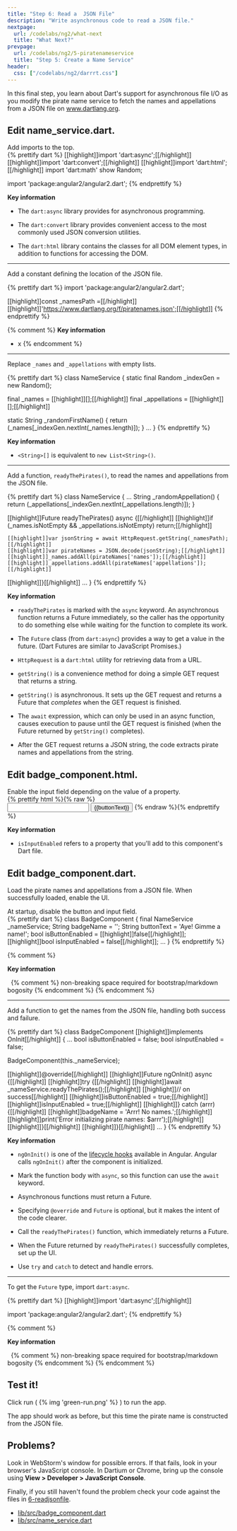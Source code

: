 ```yaml
---
title: "Step 6: Read a  JSON File"
description: "Write asynchronous code to read a JSON file."
nextpage:
  url: /codelabs/ng2/what-next
  title: "What Next?"
prevpage:
  url: /codelabs/ng2/5-piratenameservice
  title: "Step 5: Create a Name Service"
header:
  css: ["/codelabs/ng2/darrrt.css"]
---
```


In this final step, you learn about Dart's support for
asynchronous file I/O as you modify the pirate name service to fetch
the names and appellations from a JSON file on www.dartlang.org.

## <i class="fa fa-anchor"> </i> Edit name_service.dart.

<div class="trydart-step-details" markdown="1">
Add imports to the top.
</div>

<div class="row"> <div class="col-md-7" markdown="1">

<div class="trydart-step-details" markdown="1">
{% prettify dart %}
[[highlight]]import 'dart:async';[[/highlight]]
[[highlight]]import 'dart:convert';[[/highlight]]
[[highlight]]import 'dart:html';[[/highlight]]
import 'dart:math' show Random;

import 'package:angular2/angular2.dart';
{% endprettify %}
</div>

</div> <div class="col-md-5" markdown="1">

<i class="fa fa-key key-header"> </i> <strong> Key information </strong>

* The `dart:async` library provides for asynchronous programming.

* The `dart:convert` library provides convenient access to the most
  commonly used JSON conversion utilities.

* The `dart:html` library contains the classes for all DOM element
  types, in addition to functions for accessing the DOM.

</div></div>

<div class="trydart-step-details" markdown="1">

<hr>

Add a constant defining the location of the JSON file.
</div>

<div class="row"> <div class="col-md-7" markdown="1">

<div class="trydart-step-details" markdown="1">
{% prettify dart %}
import 'package:angular2/angular2.dart';

[[highlight]]const _namesPath =[[/highlight]]
    [[highlight]]'https://www.dartlang.org/f/piratenames.json';[[/highlight]]
{% endprettify %}
</div>

</div> <div class="col-md-5" markdown="1">

{% comment %}
<i class="fa fa-key key-header"> </i> <strong> Key information </strong>

* x
{% endcomment %}

</div></div>

<div class="trydart-step-details" markdown="1">

<hr>

Replace `_names` and `_appellations` with empty lists.
</div>

<div class="row"> <div class="col-md-7" markdown="1">

<div class="trydart-step-details" markdown="1">
{% prettify dart %}
class NameService {
  static final Random _indexGen = new Random();

  final _names = [[highlight]]<String>[];[[/highlight]]
  final _appellations = [[highlight]]<String>[];[[/highlight]]

  static String _randomFirstName() {
    return (_names[_indexGen.nextInt(_names.length)]);
  }
  ...
}
{% endprettify %}
</div>

</div> <div class="col-md-5" markdown="1">

<i class="fa fa-key key-header"> </i> <strong> Key information </strong>

* `<String>[]` is equivalent to `new List<String>()`.

</div></div>

<div class="trydart-step-details" markdown="1">

<hr>

Add a function, `readyThePirates()`,
to read the names and appellations from the JSON file.
</div>

<div class="row"> <div class="col-md-7" markdown="1">

<div class="trydart-step-details" markdown="1">
{% prettify dart %}
class NameService {
  ...
  String _randomAppellation() {
    return (_appellations[_indexGen.nextInt(_appellations.length)]);
  }

  [[highlight]]Future readyThePirates() async {[[/highlight]]
    [[highlight]]if (_names.isNotEmpty && _appellations.isNotEmpty) return;[[/highlight]]

    [[highlight]]var jsonString = await HttpRequest.getString(_namesPath);[[/highlight]]
    [[highlight]]var pirateNames = JSON.decode(jsonString);[[/highlight]]
    [[highlight]]_names.addAll(pirateNames['names']);[[/highlight]]
    [[highlight]]_appellations.addAll(pirateNames['appellations']);[[/highlight]]
  [[highlight]]}[[/highlight]]
  ...
}
{% endprettify %}
</div>

</div> <div class="col-md-5" markdown="1">

<i class="fa fa-key key-header"> </i> <strong> Key information </strong>

* `readyThePirates` is marked with the `async` keyword.
  An asynchronous function returns a Future immediately,
  so the caller has the opportunity to do something else while
  waiting for the function to complete its work.

* The `Future` class (from `dart:async`)
  provides a way to get a value in the future.
  (Dart Futures are similar to JavaScript Promises.)

* `HttpRequest` is a `dart:html` utility for retrieving data from a URL.

* `getString()` is a convenience method for doing a simple GET
  request that returns a string.

* `getString()` is asynchronous. It sets up the GET request
  and returns a Future that _completes_ when the GET request
  is finished.

* The `await` expression, which can only be used in an async function,
  causes execution to pause until the GET request is finished
  (when the Future returned by `getString()` completes).

* After the GET request returns a JSON string, the code extracts
  pirate names and appellations from the string.

</div></div>

## <i class="fa fa-anchor"> </i> Edit badge_component.html.

<div class="trydart-step-details" markdown="1">
Enable the input field depending on the value of a property.
</div>

<div class="row"> <div class="col-md-7" markdown="1">

<div class="trydart-step-details" markdown="1">
{% prettify html %}{% raw %}
<div class="widgets">
  <input [[highlight]][disabled]="!isInputEnabled"[[/highlight]] (input)="updateBadge($event.target.value)"
         type="text" maxlength="15">
  <button [disabled]="!isButtonEnabled" (click)="generateBadge()">
    {{buttonText}}
  </button>
{% endraw %}{% endprettify %}
</div>

</div> <div class="col-md-5" markdown="1">

<i class="fa fa-key key-header"> </i> <strong> Key information </strong>

* `isInputEnabled` refers to a property that you'll add to this component's
  Dart file.

</div></div>

## <i class="fa fa-anchor"> </i> Edit badge_component.dart.

Load the pirate names and appellations from a JSON file.
When successfully loaded, enable the UI.

<div class="trydart-step-details" markdown="1">
At startup, disable the button and input field.
</div>

<div class="row"> <div class="col-md-7" markdown="1">

<div class="trydart-step-details" markdown="1">
{% prettify dart %}
class BadgeComponent {
  final NameService _nameService;
  String badgeName = '';
  String buttonText = 'Aye! Gimme a name!';
  bool isButtonEnabled = [[highlight]]false[[/highlight]];
  [[highlight]]bool isInputEnabled = false[[/highlight]];
  ...
}
{% endprettify %}
</div>

</div> <div class="col-md-5" markdown="1">

{% comment %}

<i class="fa fa-key key-header"> </i> <strong> Key information </strong>

&nbsp; {% comment %} non-breaking space required for bootstrap/markdown bogosity {% endcomment %}
{% endcomment %}

</div></div>


<div class="trydart-step-details" markdown="1">

<hr>

Add a function to get the names from the JSON file,
handling both success and failure.
</div>

<div class="row"> <div class="col-md-7" markdown="1">

<div class="trydart-step-details" markdown="1">
{% prettify dart %}
class BadgeComponent [[highlight]]implements OnInit[[/highlight]] {
  ...
  bool isButtonEnabled = false;
  bool isInputEnabled = false;

  BadgeComponent(this._nameService);

  [[highlight]]@override[[/highlight]]
  [[highlight]]Future ngOnInit() async {[[/highlight]]
    [[highlight]]try {[[/highlight]]
      [[highlight]]await _nameService.readyThePirates();[[/highlight]]
      [[highlight]]// on success[[/highlight]]
      [[highlight]]isButtonEnabled = true;[[/highlight]]
      [[highlight]]isInputEnabled = true;[[/highlight]]
    [[highlight]]} catch (arrr) {[[/highlight]]
      [[highlight]]badgeName = 'Arrr! No names.';[[/highlight]]
      [[highlight]]print('Error initializing pirate names: $arrr');[[/highlight]]
    [[highlight]]}[[/highlight]]
  [[highlight]]}[[/highlight]]
  ...
}
{% endprettify %}
</div>

</div> <div class="col-md-5" markdown="1">

<i class="fa fa-key key-header"> </i> <strong> Key information </strong>

* `ngOnInit()` is one of the
  [lifecycle hooks](/angular/guide/lifecycle-hooks.html)
  available in Angular. Angular calls `ngOnInit()` after the component
  is initialized.

* Mark the function body with `async`, so this function can use
  the `await` keyword.

* Asynchronous functions must return a Future.

* Specifying `@override` and `Future` is optional, but it makes
  the intent of the code clearer.

* Call the `readyThePirates()` function, which immediately returns
  a Future.

* When the Future returned by `readyThePirates()` successfully completes,
  set up the UI.

* Use `try` and `catch` to detect and handle errors.

</div></div>

<hr>

<div class="row"> <div class="col-md-7" markdown="1">
<div class="trydart-step-details" markdown="1">

To get the `Future` type, import `dart:async`.

{% prettify dart %}
[[highlight]]import 'dart:async';[[/highlight]]

import 'package:angular2/angular2.dart';
{% endprettify %}
</div>

</div> <div class="col-md-5" markdown="1">

{% comment %}

<i class="fa fa-key key-header"> </i> <strong> Key information </strong>

&nbsp; {% comment %} non-breaking space required for bootstrap/markdown bogosity {% endcomment %}
{% endcomment %}

</div></div>


## <i class="fa fa-anchor"> </i> Test it!

<div class="trydart-step-details" markdown="1">

Click run ( {% img 'green-run.png' %} ) to run the app.

The app should work as before, but this time the pirate name is
constructed from the JSON file.
</div>

## Problems?

Look in WebStorm's window for possible errors.
If that fails, look in your browser's JavaScript console.
In Dartium or Chrome, bring up the console using
**View > Developer > JavaScript Console**.

Finally, if you still haven't found the problem
check your code against the files in
[6-readjsonfile](https://github.com/dart-lang/one-hour-codelab/tree/master/ng2/6-readjsonfile).

* [lib/src/badge_component.dart](https://raw.githubusercontent.com/dart-lang/one-hour-codelab/master/ng2/6-readjsonfile/lib/src/badge_component.dart)
* [lib/src/name_service.dart](https://raw.githubusercontent.com/dart-lang/one-hour-codelab/master/ng2/6-readjsonfile/lib/src/name_service.dart)
